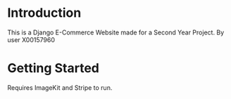 # Introduction 
This is a Django E-Commerce Website made for a Second Year Project. By user X00157960

# Getting Started
Requires ImageKit and Stripe to run.

